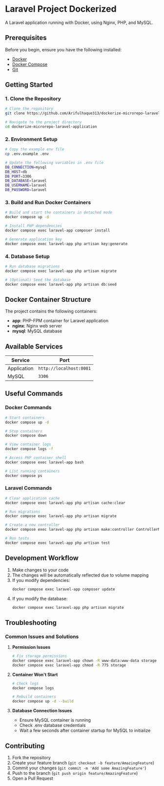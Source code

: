 # Laravel Project Dockerized 

A Laravel application running with Docker, using Nginx, PHP, and MySQL.

## Prerequisites

Before you begin, ensure you have the following installed:
- [Docker](https://www.docker.com/get-started)
- [Docker Compose](https://docs.docker.com/compose/install/)
- [Git](https://git-scm.com/downloads)

## Getting Started

### 1. Clone the Repository

```bash
# Clone the repository
git clone https://github.com/Arifulhaque313/dockerize-microrepo-laravel-application.git

# Navigate to the project directory
cd dockerize-microrepo-laravel-application
```

### 2. Environment Setup

```bash
# Copy the example env file
cp .env.example .env

# Update the following variables in .env file
DB_CONNECTION=mysql
DB_HOST=db
DB_PORT=3306
DB_DATABASE=laravel
DB_USERNAME=laravel
DB_PASSWORD=laravel
```

### 3. Build and Run Docker Containers

```bash
# Build and start the containers in detached mode
docker compose up -d

# Install PHP dependencies
docker compose exec laravel-app composer install

# Generate application key
docker compose exec laravel-app php artisan key:generate
```

### 4. Database Setup

```bash
# Run database migrations
docker compose exec laravel-app php artisan migrate

# (Optional) Seed the database
docker compose exec laravel-app php artisan db:seed
```

## Docker Container Structure

The project contains the following containers:
- **app**: PHP-FPM container for Laravel application
- **nginx**: Nginx web server
- **mysql**: MySQL database

## Available Services

| Service | Port |
|---------|------|
| Application | `http://localhost:8081` |
| MySQL | `3306` |

## Useful Commands

### Docker Commands

```bash
# Start containers
docker compose up -d

# Stop containers
docker compose down

# View container logs
docker compose logs -f

# Access PHP container shell
docker compose exec laravel-app bash

# List running containers
docker compose ps
```

### Laravel Commands

```bash
# Clear application cache
docker compose exec laravel-app php artisan cache:clear

# Run migrations
docker compose exec laravel-app php artisan migrate

# Create a new controller
docker compose exec laravel-app php artisan make:controller ControllerName

# Run tests
docker compose exec laravel-app php artisan test
```

## Development Workflow

1. Make changes to your code
2. The changes will be automatically reflected due to volume mapping
3. If you modify dependencies:
   ```bash
   docker compose exec laravel-app composer update
   ```
4. If you modify the database:
   ```bash
   docker compose exec laravel-app php artisan migrate
   ```

## Troubleshooting

### Common Issues and Solutions

1. **Permission Issues**
   ```bash
   # Fix storage permissions
   docker compose exec laravel-app chown -R www-data:www-data storage
   docker compose exec laravel-app chmod -R 775 storage
   ```

2. **Container Won't Start**
   ```bash
   # Check logs
   docker compose logs

   # Rebuild containers
   docker compose up -d --build
   ```

3. **Database Connection Issues**
   - Ensure MySQL container is running
   - Check .env database credentials
   - Wait a few seconds after container startup for MySQL to initialize

## Contributing

1. Fork the repository
2. Create your feature branch (`git checkout -b feature/AmazingFeature`)
3. Commit your changes (`git commit -m 'Add some AmazingFeature'`)
4. Push to the branch (`git push origin feature/AmazingFeature`)
5. Open a Pull Request
